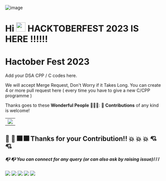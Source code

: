 ![image](https://doimages.nyc3.cdn.digitaloceanspaces.com/002Blog/1100x640%20Hacktober%20fest%20header.png)
# Hi <img src="https://raw.githubusercontent.com/MartinHeinz/MartinHeinz/master/wave.gif" width="30px"> HACKTOBERFEST 2023 IS HERE :bangbang::bangbang::bangbang:
# Hactober Fest 2023
Add your DSA CPP / C codes here.

We will accept Merge Request, Don't Worry if it Takes Long. 
You can create 4 or more pull request here ( every time you have to give a new C/CPP programme )

Thanks goes to these **Wonderful People** 👨🏻‍💻:      🚀 **Contributions** of any kind is welcome! 

<table>
	<tr>
		<td>
			<a href="https://github.com/Soumojitshome2023/DSA_Hacktoberfest_2023/graphs/contributors">
  <img src="https://contrib.rocks/image?repo=Soumojitshome2023/DSA_Hacktoberfest_2023" />
</a>
		</td>
	</tr>
</table>


## :confetti_ball: :confetti_ball: :fireworks: :fireworks: Thanks for  your  Contribution!! :collision: :collision: :collision: :cupid: :cupid:

##### :mailbox_with_no_mail: :mailbox_with_no_mail: You can connect for any query (or can also ask by raising issue):grey_exclamation: :grey_exclamation: :grey_exclamation:

<a href= "https://www.linkedin.com/in/soumojit-shome"><img src="https://img.icons8.com/fluency/48/000000/linkedin.png"/></a>
<a href= "https://www.youtube.com/@soumojitshome"><img src="https://img.icons8.com/bubbles/48/000000/youtube.png"/></a>
<a href= "https://soumojitshome.vercel.app/"><img src="https://img.icons8.com/bubbles/48/000000/domain.png"/></a>
<a href="soumojitshome2021@gmail.com"><img src="https://img.icons8.com/fluency/48/000000/gmail-new.png"/></a>
<a href='https://github.com/Soumojitshome2023'><img src="https://img.icons8.com/ios-filled/50/000000/github.png"/> </a>
